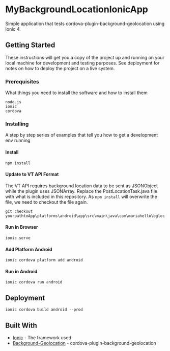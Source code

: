 # MyBackgroundLocationIonicApp
Simple application that tests cordova-plugin-background-geolocation using Ionic 4.

## Getting Started

These instructions will get you a copy of the project up and running on your local machine for development and testing purposes. See deployment for notes on how to deploy the project on a live system.

### Prerequisites

What things you need to install the software and how to install them

```
node.js
ionic
cordova
```

### Installing

A step by step series of examples that tell you how to get a development env running

#### Install

```
npm install
```

#### Update to VT API Format
The VT API requires background location data to be sent as JSONObject while the plugin uses JSONArray. Replace the PostLocationTask.java file with what is included in this repository. As ```npm install``` will overwrite the file, we need to checkout the file again.

```
git checkout yourpathtoApp\platforms\android\app\src\main\java\com\mariahello\bgloc
```

#### Run in Browser

```
ionic serve
```


#### Add Platform Android

```
ionic cordova platform add android
```


#### Run in Android

```
ionic cordova run android
```


## Deployment

```
ionic cordova build android --prod
```

## Built With

* [Ionic](https://ionicframework.com/) - The framework used
* [Background-Geolocation](https://www.npmjs.com/package/@mauron85/cordova-plugin-background-geolocation) - cordova-plugin-background-geolocation
